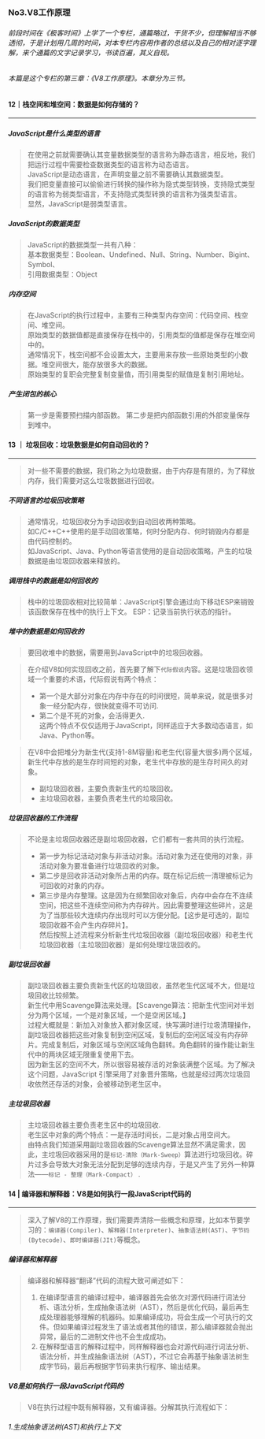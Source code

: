 ### No3.V8工作原理

###### 前段时间在《极客时间》上学了一个专栏，通篇略过，干货不少，但理解相当不够透彻，于是计划用几周的时间，对本专栏内容用作者的总结以及自己的相对逐字理解，来个通篇的文字记录学习，书读百遍，其义自现。  

###### 本篇是这个专栏的第三章：《V8工作原理》。本章分为三节。
<!--more-->
#### 12｜栈空间和堆空间：数据是如何存储的？
---
##### JavaScript是什么类型的语言
> 在使用之前就需要确认其变量数据类型的语言称为静态语言，相反地，我们把运行过程中需要检查数据类型的语言称为动态语言。    
> JavaScript是动态语言，在声明变量之前不需要确认其数据类型。    
> 我们把变量直接可以偷偷进行转换的操作称为隐式类型转换，支持隐式类型的语言称为弱类型语言，不支持隐式类型转换的语言称为强类型语言。      
> 显然，JavaScript是弱类型语言。    

##### JavaScript的数据类型
> JavaScript的数据类型一共有八种：  
> 基本数据类型：Boolean、Undefined、Null、String、Number、Bigint、Symbol、  
> 引用数据类型：Object  

##### 内存空间
> 在JavaScript的执行过程中，主要有三种类型内存空间：代码空间、栈空间、堆空间。   
> 原始类型的数据值都是直接保存在栈中的，引用类型的值都是保存在堆空间中的。  
> 通常情况下，栈空间都不会设置太大，主要用来存放一些原始类型的小数据。堆空间很大，能存放很多大的数据。  
> 原始类型的复职会完整复制变量值，而引用类型的赋值是复制引用地址。    
##### 产生闭包的核心
> 第一步是需要预扫描内部函数。
> 第二步是把内部函数引用的外部变量保存到堆中。  

#### 13 ｜ 垃圾回收：垃圾数据是如何自动回收的？ 
---
> 对一些不需要的数据，我们称之为垃圾数据，由于内存是有限的，为了释放内存，我们需要对这么垃圾数据进行回收。  
##### 不同语言的垃圾回收策略
> 通常情况，垃圾回收分为手动回收到自动回收两种策略。    
> 如C/C++C++使用的是手动回收策略，何时分配内存、何时销毁内存都是由代码控制的。  
> 如JavaScript、Java、Python等语言使用的是自动回收策略，产生的垃圾数据是由垃圾回收器来释放的。  
##### 调用栈中的数据是如何回收的    
> 栈中的垃圾回收相对比较简单：JavaScript引擎会通过向下移动ESP来销毁该函数保存在栈中的执行上下文。 
> ESP：记录当前执行状态的指针。
##### 堆中的数据是如何回收的
> 要回收堆中的数据，需要用到JavaScript中的垃圾回收器。

> 在介绍V8如何实现回收之前，首先要了解下`代际假说`内容。这是垃圾回收领域一个重要的术语，代际假说有两个特点：    
> + 第一个是大部分对象在内存中存在的时间很短，简单来说，就是很多对象一经分配内存，很快就变得不可访问.  
> + 第二个是不死的对象，会活得更久.  
> 这两个特点不仅仅适用于JavaScript，同样适应于大多数动态语言，如Java、Python等。    

> 在V8中会把堆分为新生代(支持1-8M容量)和老生代(容量大很多)两个区域，新生代中存放的是生存时间短的对象，老生代中存放的是生存时间久的对象。  
> + 副垃圾回收器，主要负责新生代的垃圾回收。    
> + 主垃圾回收器，主要负责老生代的垃圾回收。    
##### 垃圾回收器的工作流程
> 不论是主垃圾回收器还是副垃圾回收器，它们都有一套共同的执行流程。  
> + 第一步为标记活动对象与非活动对象。活动对象为还在使用的对象，非活动对象为要准备进行垃圾回收的对象。  
> + 第二步是回收非活动对象所占用的内存。既在标记后统一清理被标记为可回收的对象的内存。    
> + 第三步是内存整理。这是因为在频繁回收对象后，内存中会存在不连续空间，把这些不连续空间称为内存碎片。因此需要整理这些碎片，这是为了当那些较大连续内存出现时可以方便分配。【这步是可选的，副垃圾回收器不会产生内存碎片】。  
> 然后按照上述流程来分析新生代垃圾回收器（副垃圾回收器）和老生代垃圾回收器（主垃圾回收器）是如何处理垃圾回收的。    
##### 副垃圾回收器
> 副垃圾回收器主要负责新生代区的垃圾回收，虽然老生代区域不大，但是垃圾回收比较频繁。    
> 新生代中用Scavenge算法来处理。【Scavenge算法：把新生代空间对半划分为两个区域，一个是对象区域，一个是空闲区域。】  
> 过程大概就是：新加入对象放入都对象区域，快写满时进行垃圾清理操作，副垃圾回收器把这些对象复制到空闲区域，复制后的空闲区域没有内存碎片。完成复制后，对象区域与空闲区域角色翻转。角色翻转的操作能让新生代中的两块区域无限重复使用下去。  
> 因为新生区的空间不大，所以很容易被存活的对象装满整个区域。为了解决这个问题，JavaScript 引擎采用了对象晋升策略，也就是经过两次垃圾回收依然还存活的对象，会被移动到老生区中。
##### 主垃圾回收器
> 主垃圾回收器主要负责老生区中的垃圾回收.   
> 老生区中对象的两个特点：一是存活时间长，二是对象占用空间大。  
> 由特点我们知道采用副垃圾回收器的Scavenge算法显然不满足需求，因此，主垃圾回收器采用的是`标记-清除（Mark-Sweep）`算法进行垃圾回收。碎片过多会导致大对象无法分配到足够的连续内存，于是又产生了另外一种算法——`标记 - 整理（Mark-Compact）` .
#### 14 | 编译器和解释器：V8是如何执行一段JavaScript代码的
---
> 深入了解V8的工作原理，我们需要弄清除一些概念和原理，比如本节要学习的：`编译器(Compiler)`、`解释器(Interpreter)`、`抽象语法树(AST)`、`字节码(Bytecode)`、`即时编译器(JIt)`等概念。 
##### 编译器和解释器
> 编译器和解释器“翻译”代码的流程大致可阐述如下：    
> 1. 在编译型语言的编译过程中，编译器首先会依次对源代码进行词法分析、语法分析，生成抽象语法树（AST），然后是优化代码，最后再生成处理器能够理解的机器码。如果编译成功，将会生成一个可执行的文件。但如果编译过程发生了语法或者其他的错误，那么编译器就会抛出异常，最后的二进制文件也不会生成成功。    
> 2. 在解释型语言的解释过程中，同样解释器也会对源代码进行词法分析、语法分析，并生成抽象语法树（AST），不过它会再基于抽象语法树生成字节码，最后再根据字节码来执行程序、输出结果。    
##### V8是如何执行一段JavaScript代码的  
> V8在执行过程中既有解释器，又有编译器。分解其执行流程如下：    
###### 1.生成抽象语法树(AST)和执行上下文    
> 

